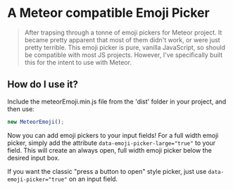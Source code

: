 # A Meteor compatible Emoji Picker

> After trapsing through a tonne of emoji pickers for Meteor project. It became pretty apparent that most of them didn't work, or were just pretty terrible. This emoji picker is pure, vanilla JavaScript, so should be compatible with most JS projects. However, I've specifically built this for the intent to use with Meteor. 

## How do I use it?

Include the meteorEmoji.min.js file from the 'dist' folder in your project, and then use:

```js
new MeteorEmoji();
```

Now you can add emoji pickers to your input fields! For a full width emoji picker, simply add the attribute `data-emoji-picker-large="true"` to your field. This will create an always open, full width emoji picker below the desired input box.

If you want the classic "press a button to open" style picker, just use `data-emoji-picker="true"` on an input field. 



